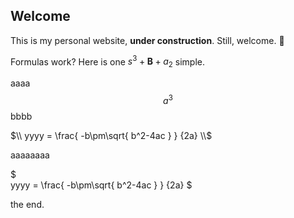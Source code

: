 ## Welcome

This is my personal website, **under construction**. Still, welcome. :clap:

Formulas work? Here is one $s^3 + \mathbf{B} + a_2$ simple.

aaaa $$a^3$$ bbbb

$\\
yyyy = \frac{ -b\pm\sqrt{ b^2-4ac } } {2a}
\\$

aaaaaaaa

$\
yyyy = \frac{ -b\pm\sqrt{ b^2-4ac } } {2a}
\$

the end.
